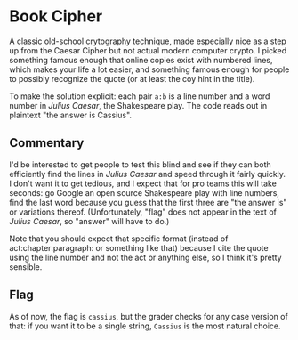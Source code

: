 # Book Cipher
A classic old-school crytography technique, made especially nice as a step up from the Caesar Cipher
but not actual modern computer crypto. I picked something famous enough that online copies exist
with numbered lines, which makes your life a lot easier, and something famous enough for people to
possibly recognize the quote (or at least the coy hint in the title). 

To make the solution explicit: each pair `a:b` is a line number and a word number in *Julius
Caesar*, the Shakespeare play. The code reads out in plaintext "the answer is Cassius".
## Commentary
I'd be interested to get people to test this blind and see if they can both efficiently find the
lines in *Julius Caesar* and speed through it fairly quickly. I don't want it to get tedious, and I
expect that for pro teams this will take seconds: go Google an open source Shakespeare play with
line numbers, find the last word because you guess that the first three are "the answer is" or
variations thereof. (Unfortunately, "flag" does not appear in the text of *Julius Caesar*, so
"answer" will have to do.)

Note that you should expect that specific format (instead of act:chapter:paragraph: or something
like that) because I cite the quote using the line number and not the act or anything else, so I
think it's pretty sensible.
## Flag
As of now, the flag is `cassius`, but the grader checks for any case version of that: if you want it
to be a single string, `Cassius` is the most natural choice.
